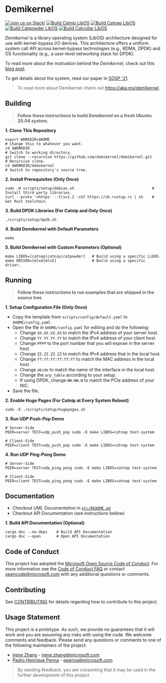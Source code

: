 Demikernel
==========

[![Join us on Slack!](https://img.shields.io/badge/chat-on%20Slack-e01563.svg)](https://join.slack.com/t/demikernel/shared_invite/zt-11i6lgaw5-HFE_IAls7gUX3kp1XSab0g)
[![Build Catnip LibOS](https://github.com/demikernel/demikernel/actions/workflows/catnip-build.yml/badge.svg)](https://github.com/demikernel/demikernel/actions/workflows/catnip-build.yml)
[![Build Catnap LibOS](https://github.com/demikernel/demikernel/actions/workflows/catnap-build.yml/badge.svg)](https://github.com/demikernel/demikernel/actions/workflows/catnap-build.yml)
[![Build Catpowder LibOS](https://github.com/demikernel/demikernel/actions/workflows/catpowder-build.yml/badge.svg)](https://github.com/demikernel/demikernel/actions/workflows/catpowder-build.yml)
[![Build Catcollar LibOS](https://github.com/demikernel/demikernel/actions/workflows/catcollar-build.yml/badge.svg)](https://github.com/demikernel/demikernel/actions/workflows/catcollar-build.yml)

_Demikernel_ is a library operating system (LibOS) architecture designed for use
with kernel-bypass I/O devices. This architecture offers a uniform system call
API across kernel-bypass technologies (e.g., RDMA, DPDK) and OS functionality
(e.g., a user-level networking stack for DPDK).

To read more about the motivation behind the _Demikernel_, check out
this [blog
post](http://irenezhang.net/blog/2019/05/21/demikernel.html).

To get details about the system, read our paper in [SOSP '21](https://doi.org/10.1145/3477132.3483569).

> To read more about Demikernel check out https://aka.ms/demikernel.

Building
--------

> **Follow these instructions to build Demikernel on a fresh Ubuntu 20.04 system.**

**1. Clone This Repository**
```
export WORKDIR=$HOME                                                  # Change this to whatever you want.
cd $WORKDIR                                                           # Switch to working directory.
git clone --recursive https://github.com/demikernel/demikernel.git    # Recursive clone.
cd $WORKDIR/demikernel                                                # Switch to repository's source tree.
```

**2. Install Prerequisites (Only Once)**
```
sudo -H scripts/setup/debian.sh                                   # Install third party libraries.
curl --proto '=https' --tlsv1.2 -sSf https://sh.rustup.rs | sh    # Get Rust toolchain.
```

**3. Build DPDK Libraries (For Catnip and Only Once)**
```
./scripts/setup/dpdk.sh
```

**4. Build Demikernel with Default Parameters**
```
make
```

**5. Build Demikernel with Custom Parameters (Optional)**
```
make LIBOS=[catnap|catnip|catpowder]   # Build using a specific LibOS.
make DRIVER=[mlx4|mlx5]                # Build using a specific driver.
```

Running
--------
> **Follow these instructions to run examples that are shipped in the source tree**.

**1. Setup Configuration File (Only Once)**

- Copy the template from `scripts/config/default.yaml` to `$HOME/config.yaml`.
- Open the file in `$HOME/config.yaml` for editing and do the following:
    - Change `XX.XX.XX.XX` to match the IPv4 address of your server host.
    - Change `YY.YY.YY.YY` to match the IPv4 address of your client host.
    - Change `PPPP` to the port number that you will expose in the server host.
    - Change `ZZ.ZZ.ZZ.ZZ` to match the IPv4 address that in the local host.
    - Change `ff:ff:ff:ff:ff:ff` to match the MAC address in the local host.
    - Change `abcde` to match the name of the interface in the local host.
    - Change the `arp_table` according to your setup.
    - If using DPDK, change `WW:WW.W` to match the PCIe address of your NIC.
- Save the file.

**2. Enable Huge Pages (For Catnip at Every System Reboot)**
```
sudo -E ./scripts/setup/hugepages.sh
```

**3. Run UDP Push-Pop Demo**
```
# Server-Side
PEER=server TEST=udp_push_pop sudo -E make LIBOS=catnap test-system

# Client-Side
PEER=client TEST=udp_push_pop sudo -E make LIBOS=catnap test-system
```

**4. Run UDP Ping-Pong Demo**
```
# Server-Side
PEER=server TEST=udp_ping_pong sudo -E make LIBOS=catnap test-system

# Client-Side
PEER=client TEST=udp_ping_pong sudo -E make LIBOS=catnap test-system
```

Documentation
--------------

- Checkout UML Documentation in [`etc/README.md`](./etc/README.md)
- Checkout API Documentation (see instructions bellow)

**1. Build API Documentation (Optional)**
```
cargo doc --no-deps    # Build API Documentation
cargo doc --open       # Open API Documentation
```

Code of Conduct
---------------

This project has adopted the [Microsoft Open Source Code of Conduct](https://opensource.microsoft.com/codeofconduct/).
For more information see the [Code of Conduct FAQ](https://opensource.microsoft.com/codeofconduct/faq/)
or contact [opencode@microsoft.com](mailto:opencode@microsoft.com) with any additional questions or comments.

Contributing
------------

See [CONTRIBUTING](./CONTRIBUTING) for details regarding how to contribute
to this project.

Usage Statement
--------------

This project is a prototype. As such, we provide no guarantees that it will
work and you are assuming any risks with using the code. We welcome comments
and feedback. Please send any questions or comments to one of the following
maintainers of the project:

- [Irene Zhang](https://github.com/iyzhang) - [irene.zhang@microsoft.com](mailto:irene.zhang@microsoft.com)
- [Pedro Henrique Penna](https://github.com/ppenna) - [ppenna@microsoft.com](mailto:ppenna@microsoft.com)

> By sending feedback, you are consenting that it may be used  in the further
> development of this project.
